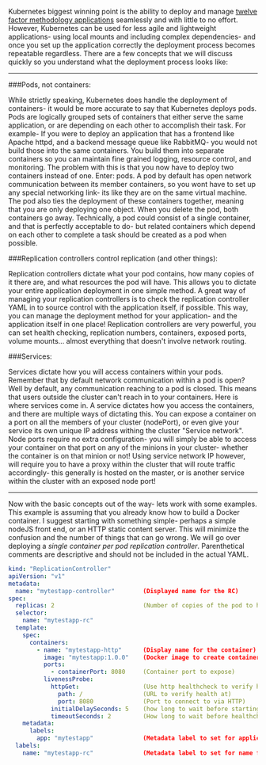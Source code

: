 Kubernetes biggest winning point is the ability to deploy and manage [twelve factor methodology applications](http://12factor.net/) seamlessly and with little to no effort. However, Kubernetes can be used for less agile and lightweight applications- using local mounts and including complex dependencies- and once you set up the application correctly the deployment process becomes repeatable regardless. There are a few concepts that we will discuss quickly so you understand what the deployment process looks like:
***

###Pods, not containers:

While strictly speaking, Kubernetes does handle the deployment of containers- it would be more accurate to say that Kubernetes deploys pods. Pods are logically grouped sets of containers that either serve the same application, or are depending on each other to accomplish their task. For example- If you were to deploy an application that has a frontend like Apache httpd, and a backend message queue like RabbitMQ- you would not build those into the same containers. You build them into separate containers so you can maintain fine grained logging, resource control, and monitoring. The problem with this is that you now have to deploy two containers instead of one. Enter: pods. A pod by default has open network communication between its member containers, so you wont have to set up any special networking link- its like they are on the same virtual machine. The pod also ties the deployment of these containers together, meaning that you are only deploying one object. When you delete the pod, both containers go away. Technically, a pod could consist of a single container, and that is perfectly acceptable to do- but related containers which depend on each other to complete a task should be created as a pod when possible.

###Replication controllers control replication (and other things):

Replication controllers dictate what your pod contains, how many copies of it there are, and what resources the pod will have. This allows you to dictate your entire application deployment in one simple method. A great way of managing your replication controllers is to check the replication controller YAML in to source control with the application itself, if possible. This way, you can manage the deployment method for your application- and the application itself in one place! Replication controllers are very powerful, you can set health checking, replication numbers, containers, exposed ports, volume mounts... almost everything that doesn't involve network routing.

###Services:

Services dictate how you will access containers within your pods. Remember that by default network communication within a pod is open? Well by default, any communication reaching to a pod is closed. This means that users outside the cluster can't reach in to your containers. Here is where services come in. A service dictates how you access the containers, and there are multiple ways of dictating this. You can expose a container on a port on all the members of your cluster (nodePort), or even give your service its own unique IP address withing the cluster "Service network". Node ports require no extra configuration- you will simply be able to access your container on that port on any of the minions in your cluster- whether the container is on that minion or not! Using service network IP however, will require you to have a proxy within the cluster that will route traffic accordingly- this generally is hosted on the master, or is another service within the cluster with an exposed node port!

***

Now with the basic concepts out of the way- lets work with some examples. This example is assuming that you already know how to build a Docker container. I suggest starting with something simple- perhaps a simple nodeJS front end, or an HTTP static content server. This will minimize the confusion and the number of things that can go wrong. We will go over deploying a *single container per pod replication controller*. Parenthetical comments are descriptive and should not be included in the actual YAML.

```yaml
kind: "ReplicationController"
apiVersion: "v1"
metadata:
  name: "mytestapp-controller"        (Displayed name for the RC)
spec:
  replicas: 2                         (Number of copies of the pod to have running at any given time)
  selector:
    name: "mytestapp-rc"
  template:
    spec:
      containers:
        - name: "mytestapp-http"      (Display name for the container)
          image: "mytestapp:1.0.0"    (Docker image to create container with)
          ports:
            - containerPort: 8080     (Container port to expose)
          livenessProbe:
            httpGet:                  (Use http healthcheck to verify health of container)
              path: /                 (URL to verify health at)
              port: 8080              (Port to connect to via HTTP)
            initialDelaySeconds: 5    (how long to wait before starting healthcheck)   
            timeoutSeconds: 2         (How long to wait before healthcheck fails)
    metadata:
      labels:
        app: "mytestapp"              (Metadata label to set for application for RC in ETCD)
  labels:
    name: "mytestapp-rc"              (Metadata label to set for name for RC in ETCD)
```